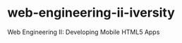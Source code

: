 web-engineering-ii-iversity
===========================

Web Engineering II: Developing Mobile HTML5 Apps

